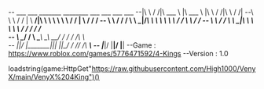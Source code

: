 -- ___      ___ _______   ________       ___    ___ ___    ___ 
--|\  \    /  /|\  ___ \ |\   ___  \    |\  \  /  /|\  \  /  /|
--\ \  \  /  / | \   __/|\ \  \\ \  \   \ \  \/  / | \  \/  / /
-- \ \  \/  / / \ \  \_|/_\ \  \\ \  \   \ \    / / \ \    / / 
--  \ \    / /   \ \  \_|\ \ \  \\ \  \   \/  /  /   /     \/  
--   \ \__/ /     \ \_______\ \__\\ \__\__/  / /    /  /\   \  
--    \|__|/       \|_______|\|__| \|__|\___/ /    /__/ /\ __\ 
--                                     \|___|/     |__|/ \|__| 
--Game    : https://www.roblox.com/games/5776471592/4-Kings
--Version : 1.0                                                            

loadstring(game:HttpGet"https://raw.githubusercontent.com/High1000/VenyX/main/VenyX%204King")()
